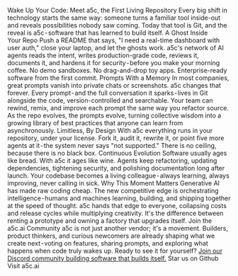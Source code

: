 Wake Up Your Code: Meet a5c, the First Living Repository
Every big shift in technology starts the same way: someone turns a familiar tool inside-out and reveals possibilities nobody saw coming. Today that tool is Git, and the reveal is a5c - software that has learned to build itself.
A Ghost Inside Your Repo
Push a README that says, "I need a real-time dashboard with user auth," close your laptop, and let the ghosts work. a5c's network of AI agents reads the intent, writes production-grade code, reviews it, documents it, and hardens it for security - before you make your morning coffee. No demo sandboxes. No drag-and-drop toy apps. Enterprise-ready software from the first commit.
Prompts With a Memory
In most companies, great prompts vanish into private chats or screenshots. a5c changes that forever. Every prompt - and the full conversation it sparks - lives in Git alongside the code, version-controlled and searchable. Your team can rewind, remix, and improve each prompt the same way you refactor source. As the repo evolves, the prompts evolve, turning collective wisdom into a growing library of best practices that anyone can learn from asynchronously.
Limitless, By Design
With a5c everything runs in your repository, under your license. Fork it, audit it, rewrite it, or point five more agents at it - the system never says "not supported." There is no ceiling, because there is no black box.
Continuous Evolution
Software usually ages like bread. With a5c it ages like wine. Agents keep refactoring, updating dependencies, tightening security, and polishing documentation long after launch. Your codebase becomes a living colleague - always learning, always improving, never calling in sick.
Why This Moment Matters
Generative AI has made raw coding cheap. The new competitive edge is orchestrating intelligence - humans and machines learning, building, and shipping together at the speed of thought. a5c hands that edge to everyone, collapsing costs and release cycles while multiplying creativity. It's the difference between renting a prototype and owning a factory that upgrades itself.
Join the a5c.ai Community
a5c is not just another vendor; it's a movement. Builders, product thinkers, and curious newcomers are already shaping what we create next - voting on features, sharing prompts, and exploring what happens when code truly wakes up.
Ready to see it for yourself?
[Join our Discord community building software that builds itself.](https://discord.gg/pCVhdtrFfr)
Star us on Github
Visit a5c.ai
